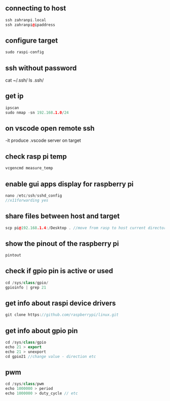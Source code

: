 ## connecting to host 
``` cpp 
ssh zahranpi.local 
ssh zahranpi@ipaddress 
```

## configure target 
``` cpp
sudo raspi-config  
```
## ssh without password 
cat ~/.ssh/ 
ls .ssh/ 

## get ip 
```cpp
ipscan
sudo nmap -sn 192.168.1.0/24
``` 
## on vscode open remote ssh 
-it produce .vscode server on target 

## check rasp pi temp 
``` cpp
vcgencmd measure_temp
```
## enable gui apps display for raspberry pi 
``` cpp 
nano /etc/ssh/sshd_config
//x11forwarding yes 
```
## share files between host and target 
``` cpp 
scp pi@192.168.1.4:/Desktop . //move from rasp to host current directory 
```

## show the pinout of the raspberry pi 
``` cpp 
pintout 
```

## check if gpio pin is active or used 
``` cpp 
cd /sys/class/gpio/ 
gpioinfo | grep 21 
```

## get info about raspi device drivers 
``` cpp 
git clone https://github.com/raspberrypi/linux.git
```

## get info about gpio pin 
``` cpp 
cd /sys/class/gpio 
echo 21 > export 
echo 21 > unexport 
cd gpio21 //change value - direction etc 
```
## pwm 
``` cpp 
cd /sys/class/pwm 
echo 1000000 > period 
echo 1000000 > duty_cycle // etc
```

